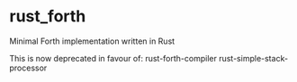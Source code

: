 # rust_forth
Minimal Forth implementation written in Rust

This is now deprecated in favour of:
rust-forth-compiler
rust-simple-stack-processor
